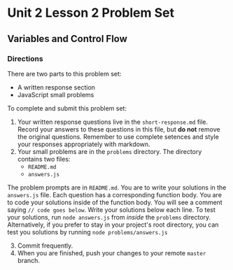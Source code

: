 # Unit 2 Lesson 2 Problem Set
## Variables and Control Flow

### Directions
There are two parts to this problem set:
   * A written response section
   * JavaScript small problems

To complete and submit this problem set:
1. Your written response questions live in the `short-response.md` file. Record your answers to these questions in this file, but **do not** remove the original questions. Remember to use complete setences and style your responses appropriately with markdown.
2. Your small problems are in the `problems` directory. The directory contains two files:
   * `README.md`
   * `answers.js`
   
The problem prompts are in `README.md`. You are to write your solutions in the `answers.js` file. Each question has a corresponding function body. You are to code your solutions inside of the function body. You will see a comment saying `// code goes below`. Write your solutions below each line. To test your solutions, run `node answers.js` from *inside* the `problems` directory. Alternatively, if you prefer to stay in your project's root directory, you can test you solutions by running `node problems/answers.js`
  
3. Commit frequently.
4. When you are finished, push your changes to your remote `master` branch.
